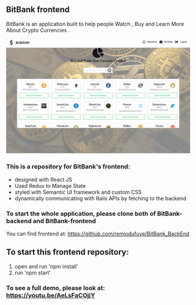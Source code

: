 ## BitBank frontend
BitBank is an application built to help people Watch , Buy and Learn More About Crypto Currencies .

<!-- ![homePage](https://github.com/remiodufuye/BitBank_FrontEnd/blob/master/src/images/Home_Screen.png) -->

<img src='./src/images/Home_Screen.png' alt="bank1" width="500px" />

### This is a repository for BitBank's frontend:
  - designed with React JS
  - Used Redux to Manage State 
  - styled with Semantic UI framework and custom CSS
  - dynamically communicating with Rails APIs by fetching to the backend
  
### To start the whole application, please clone both of BitBank-backend and BitBank-frontend
You can find frontend at: https://github.com/remiodufuye/BitBank_BackEnd

## To start this frontend repository:
  1. open and run 'npm install'
  2. run 'npm start' 
 

 ### To see a full demo, please look at: https://youtu.be/AeLsFaCOjjY 
